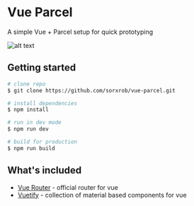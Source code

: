 # Vue Parcel

A simple Vue + Parcel setup for quick prototyping

![alt text](https://i.imgur.com/hAQsLC4.png)

## Getting started

``` bash
# clone repo
$ git clone https://github.com/sorxrob/vue-parcel.git

# install dependencies
$ npm install

# run in dev mode
$ npm run dev

# build for production
$ npm run build
```

## What's included
* [Vue Router](https://router.vuejs.org) - official router for vue
* [Vuetify](https://vuetifyjs.com/) - collection of material based components for vue

